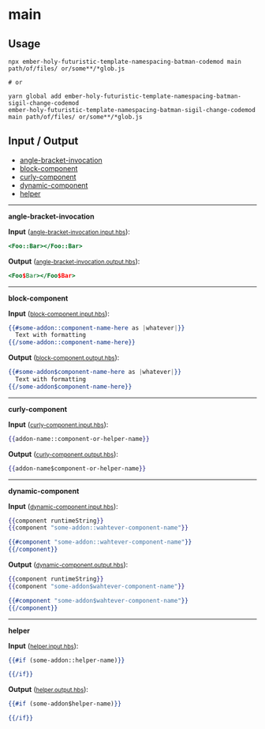 # main


## Usage

```
npx ember-holy-futuristic-template-namespacing-batman-codemod main path/of/files/ or/some**/*glob.js

# or

yarn global add ember-holy-futuristic-template-namespacing-batman-sigil-change-codemod
ember-holy-futuristic-template-namespacing-batman-sigil-change-codemod main path/of/files/ or/some**/*glob.js
```

## Input / Output

<!--FIXTURES_TOC_START-->
* [angle-bracket-invocation](#angle-bracket-invocation)
* [block-component](#block-component)
* [curly-component](#curly-component)
* [dynamic-component](#dynamic-component)
* [helper](#helper)
<!--FIXTURES_TOC_END-->

<!--FIXTURES_CONTENT_START-->
---
<a id="angle-bracket-invocation">**angle-bracket-invocation**</a>

**Input** (<small>[angle-bracket-invocation.input.hbs](transforms/sigil-rename/__testfixtures__/angle-bracket-invocation.input.hbs)</small>):
```hbs
<Foo::Bar></Foo::Bar>

```

**Output** (<small>[angle-bracket-invocation.output.hbs](transforms/sigil-rename/__testfixtures__/angle-bracket-invocation.output.hbs)</small>):
```hbs
<Foo$Bar></Foo$Bar>

```
---
<a id="block-component">**block-component**</a>

**Input** (<small>[block-component.input.hbs](transforms/sigil-rename/__testfixtures__/block-component.input.hbs)</small>):
```hbs
{{#some-addon::component-name-here as |whatever|}}
  Text with formatting
{{/some-addon::component-name-here}}

```

**Output** (<small>[block-component.output.hbs](transforms/sigil-rename/__testfixtures__/block-component.output.hbs)</small>):
```hbs
{{#some-addon$component-name-here as |whatever|}}
  Text with formatting
{{/some-addon$component-name-here}}

```
---
<a id="curly-component">**curly-component**</a>

**Input** (<small>[curly-component.input.hbs](transforms/sigil-rename/__testfixtures__/curly-component.input.hbs)</small>):
```hbs
{{addon-name::component-or-helper-name}}

```

**Output** (<small>[curly-component.output.hbs](transforms/sigil-rename/__testfixtures__/curly-component.output.hbs)</small>):
```hbs
{{addon-name$component-or-helper-name}}

```
---
<a id="dynamic-component">**dynamic-component**</a>

**Input** (<small>[dynamic-component.input.hbs](transforms/sigil-rename/__testfixtures__/dynamic-component.input.hbs)</small>):
```hbs
{{component runtimeString}}
{{component "some-addon::wahtever-component-name"}}

{{#component "some-addon::wahtever-component-name"}}
{{/component}}

```

**Output** (<small>[dynamic-component.output.hbs](transforms/sigil-rename/__testfixtures__/dynamic-component.output.hbs)</small>):
```hbs
{{component runtimeString}}
{{component "some-addon$wahtever-component-name"}}

{{#component "some-addon$wahtever-component-name"}}
{{/component}}

```
---
<a id="helper">**helper**</a>

**Input** (<small>[helper.input.hbs](transforms/sigil-rename/__testfixtures__/helper.input.hbs)</small>):
```hbs
{{#if (some-addon::helper-name)}}

{{/if}}

```

**Output** (<small>[helper.output.hbs](transforms/sigil-rename/__testfixtures__/helper.output.hbs)</small>):
```hbs
{{#if (some-addon$helper-name)}}

{{/if}}

```
<!--FIXTURES_CONTENT_END-->
